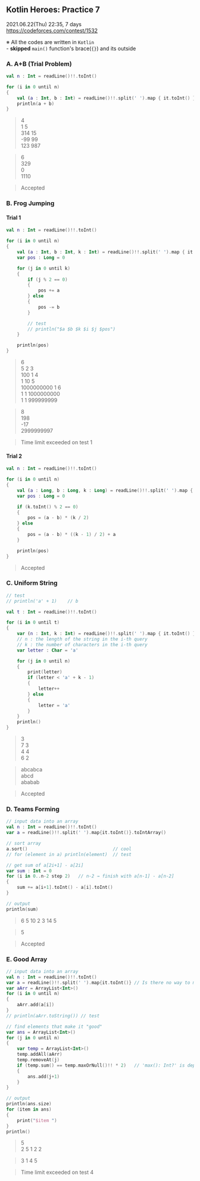 ## Kotlin Heroes: Practice 7

2021.06.22(Thu) 22:35, 7 days  
https://codeforces.com/contest/1532

※ All the codes are written in `Kotlin`  
    - **skipped** `main()` function's brace(`{}`) and its outside



### A. A+B (Trial Problem)


```kotlin
val n : Int = readLine()!!.toInt()

for (i in 0 until n)
{
    val (a : Int, b : Int) = readLine()!!.split(' ').map { it.toInt() }
    println(a + b)
}
```

> 4  
> 1 5  
> 314 15  
> -99 99  
> 123 987

> 6  
> 329  
> 0  
> 1110

> Accepted



### B. Frog Jumping


#### Trial 1

```kotlin
val n : Int = readLine()!!.toInt()

for (i in 0 until n)
{
    val (a : Int, b : Int, k : Int) = readLine()!!.split(' ').map { it.toInt() }
    var pos : Long = 0

    for (j in 0 until k)
    {
        if (j % 2 == 0)
        {
            pos += a
        } else
        {
            pos -= b
        }

        // test
        // println("$a $b $k $i $j $pos")
    }

    println(pos)
}
```

> 6  
> 5 2 3  
> 100 1 4  
> 1 10 5  
> 1000000000 1 6  
> 1 1 1000000000  
> 1 1 999999999

> 8  
> 198  
> -17  
> 2999999997

> Time limit exceeded on test 1


#### Trial 2

```kotlin
val n : Int = readLine()!!.toInt()

for (i in 0 until n)
{
    val (a : Long, b : Long, k : Long) = readLine()!!.split(' ').map { it.toLong() }
    var pos : Long = 0

    if (k.toInt() % 2 == 0)
    {
        pos = (a - b) * (k / 2)
    } else
    {
        pos = (a - b) * ((k - 1) / 2) + a
    }

    println(pos)
}
```

> Accepted



### C. Uniform String


```kotlin
// test
// println('a' + 1)    // b
```

```kotlin
val t : Int = readLine()!!.toInt()

for (i in 0 until t)
{
    var (n : Int, k : Int) = readLine()!!.split(' ').map { it.toInt() }
    // n : the length of the string in the i-th query
    // k : the number of characters in the i-th query
    var letter : Char = 'a'

    for (j in 0 until n)
    {
        print(letter)
        if (letter < 'a' + k - 1)
        {
            letter++
        } else
        {
            letter = 'a'
        }    
    }
    println()
}
```

> 3  
> 7 3  
> 4 4  
> 6 2

> abcabca  
> abcd  
> ababab

> Accepted



### D. Teams Forming


```kotlin
// input data into an array
val n : Int = readLine()!!.toInt()
var a = readLine()!!.split(' ').map{it.toInt()}.toIntArray()

// sort array
a.sort()                                // cool
// for (element in a) println(element)  // test

// get sum of a[2i+1] - a[2i]
var sum : Int = 0
for (i in 0..n-2 step 2)   // n-2 → finish with a[n-1] - a[n-2]
{
    sum += a[i+1].toInt() - a[i].toInt()
}

// output
println(sum)
```

> 6
> 5 10 2 3 14 5

> 5

> Accepted



### E. Good Array

```kotlin
// input data into an array
val n : Int = readLine()!!.toInt()
var a = readLine()!!.split(' ').map{it.toInt()} // Is there no way to make it an ArrayList directly?
var aArr = ArrayList<Int>()
for (i in 0 until n)
{
    aArr.add(a[i])
}
// println(aArr.toString()) // test

// find elements that make it "good"
var ans = ArrayList<Int>()
for (j in 0 until n)
{
    var temp = ArrayList<Int>()
    temp.addAll(aArr)
    temp.removeAt(j)
    if (temp.sum() == temp.maxOrNull()!! * 2)   // 'max(): Int?' is deprecated
    {
        ans.add(j+1)
    }
}

// output
println(ans.size)
for (item in ans)
{
    print("$item ")
}
println()
```

> 5  
> 2 5 1 2 2

> 3
> 1 4 5 

> Time limit exceeded on test 4